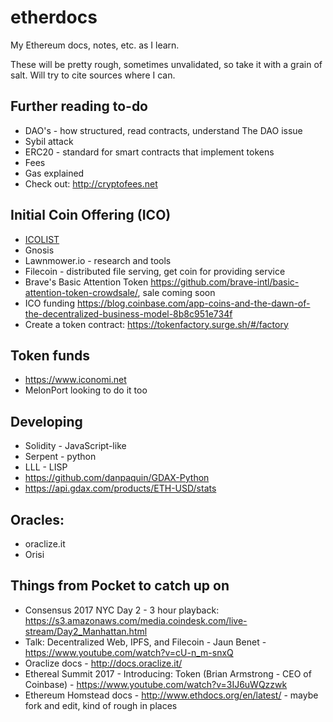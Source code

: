 # etherdocs
My Ethereum docs, notes, etc. as I learn.

These will be pretty rough, sometimes unvalidated, so take it with a grain of salt. Will try to cite sources where I can.


## Further reading to-do
* DAO's - how structured, read contracts, understand The DAO issue
* Sybil attack
* ERC20 - standard for smart contracts that implement tokens
* Fees
* Gas explained
* Check out: http://cryptofees.net

## Initial Coin Offering (ICO)
* [ICOLIST](http://icolist.com/)
* Gnosis
* Lawnmower.io - research and tools
* Filecoin - distributed file serving, get coin for providing service
* Brave's Basic Attention Token https://github.com/brave-intl/basic-attention-token-crowdsale/, sale coming soon
* ICO funding https://blog.coinbase.com/app-coins-and-the-dawn-of-the-decentralized-business-model-8b8c951e734f
* Create a token contract: https://tokenfactory.surge.sh/#/factory

## Token funds
* https://www.iconomi.net
* MelonPort looking to do it too

## Developing
* Solidity - JavaScript-like
* Serpent - python
* LLL - LISP
* https://github.com/danpaquin/GDAX-Python
* https://api.gdax.com/products/ETH-USD/stats

## Oracles:
* oraclize.it
* Orisi

## Things from Pocket to catch up on
* Consensus 2017 NYC Day 2 - 3 hour playback: https://s3.amazonaws.com/media.coindesk.com/live-stream/Day2_Manhattan.html
* Talk: Decentralized Web, IPFS, and Filecoin - Jaun Benet - https://www.youtube.com/watch?v=cU-n_m-snxQ
* Oraclize docs - http://docs.oraclize.it/
* Ethereal Summit 2017 - Introducing: Token (Brian Armstrong - CEO of Coinbase) - https://www.youtube.com/watch?v=3IJ6uWQzzwk
* Ethereum Homstead docs - http://www.ethdocs.org/en/latest/ - maybe fork and edit, kind of rough in places
